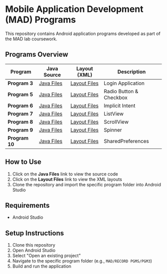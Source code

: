 # Mobile Application Development (MAD) Programs

This repository contains Android application programs developed as part of the MAD lab coursework.

## Programs Overview

| Program | Java Source | Layout (XML) | Description |
|---------|-------------|--------------|-------------|
| **Program 3** | [Java Files](https://github.com/Subisuresh321/MCA_S3/tree/master/MAD/RECORD%20PGMS/PGM3/app/src/main/java/com/example/login) | [Layout Files](https://github.com/Subisuresh321/MCA_S3/tree/master/MAD/RECORD%20PGMS/PGM3/app/src/main/res/layout) | Login Application |
| **Program 5** | [Java Files](https://github.com/Subisuresh321/MCA_S3/tree/master/MAD/RECORD%20PGMS/PGM5/app/src/main/java/com/example/program3) | [Layout Files](https://github.com/Subisuresh321/MCA_S3/tree/master/MAD/RECORD%20PGMS/PGM5/app/src/main/res/layout) | Radio Button & Checkbox |
| **Program 6** | [Java Files](https://github.com/Subisuresh321/MCA_S3/tree/master/MAD/RECORD%20PGMS/PGM6/app/src/main/java/com/example/pgm6) | [Layout Files](https://github.com/Subisuresh321/MCA_S3/tree/master/MAD/RECORD%20PGMS/PGM6/app/src/main/res/layout) | Implicit Intent |
| **Program 7** | [Java Files](https://github.com/Subisuresh321/MCA_S3/tree/master/MAD/RECORD%20PGMS/PGM7/app/src/main/java/com/example/pgm7) | [Layout Files](https://github.com/Subisuresh321/MCA_S3/tree/master/MAD/RECORD%20PGMS/PGM7/app/src/main/res/layout) | ListView |
| **Program 8** | [Java Files](https://github.com/Subisuresh321/MCA_S3/tree/master/MAD/RECORD%20PGMS/PGM8/app/src/main/java/com/example/pgm8) | [Layout Files](https://github.com/Subisuresh321/MCA_S3/tree/master/MAD/RECORD%20PGMS/PGM8/app/src/main/res/layout) | ScrollView |
| **Program 9** | [Java Files](https://github.com/Subisuresh321/MCA_S3/tree/master/MAD/RECORD%20PGMS/PGM9/app/src/main/java/com/example/pgm9) | [Layout Files](https://github.com/Subisuresh321/MCA_S3/tree/master/MAD/RECORD%20PGMS/PGM9/app/src/main/res/layout) | Spinner |
| **Program 10** | [Java Files](https://github.com/Subisuresh321/MCA_S3/tree/master/MAD/RECORD%20PGMS/PGM10/app/src/main/java/com/example/pgm10) | [Layout Files](https://github.com/Subisuresh321/MCA_S3/tree/master/MAD/RECORD%20PGMS/PGM10/app/src/main/res/layout) | SharedPreferences |

## How to Use

1. Click on the **Java Files** link to view the source code
2. Click on the **Layout Files** link to view the XML layouts
3. Clone the repository and import the specific program folder into Android Studio

## Requirements

- Android Studio

## Setup Instructions

1. Clone this repository
2. Open Android Studio
3. Select "Open an existing project"
4. Navigate to the specific program folder (e.g., `MAD/RECORD PGMS/PGM3`)
5. Build and run the application

